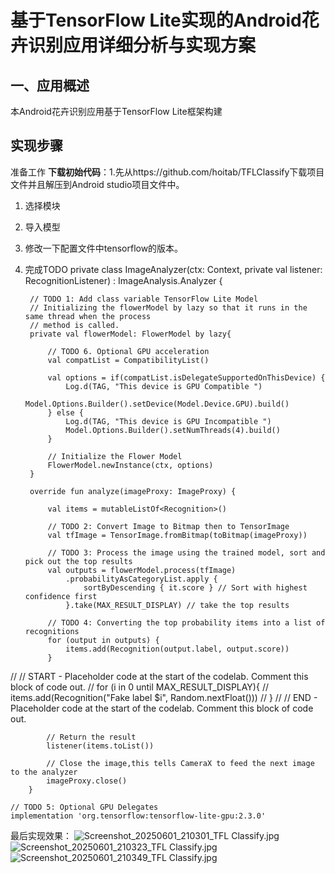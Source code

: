 # 基于TensorFlow Lite实现的Android花卉识别应用详细分析与实现方案
## 一、应用概述
本Android花卉识别应用基于TensorFlow Lite框架构建
## 实现步骤
准备工作
 **下载初始代码**：1.先从https://github.com/hoitab/TFLClassify下载项目文件并且解压到Android studio项目文件中。
1. 选择模块
2. 导入模型
3. 修改一下配置文件中tensorflow的版本。
4. 完成TODO
   private class ImageAnalyzer(ctx: Context, private val listener: RecognitionListener) :
   ImageAnalysis.Analyzer {

        // TODO 1: Add class variable TensorFlow Lite Model
        // Initializing the flowerModel by lazy so that it runs in the same thread when the process
        // method is called.
        private val flowerModel: FlowerModel by lazy{

            // TODO 6. Optional GPU acceleration
            val compatList = CompatibilityList()

            val options = if(compatList.isDelegateSupportedOnThisDevice) {
                Log.d(TAG, "This device is GPU Compatible ")
                Model.Options.Builder().setDevice(Model.Device.GPU).build()
            } else {
                Log.d(TAG, "This device is GPU Incompatible ")
                Model.Options.Builder().setNumThreads(4).build()
            }

            // Initialize the Flower Model
            FlowerModel.newInstance(ctx, options)
        }

        override fun analyze(imageProxy: ImageProxy) {

            val items = mutableListOf<Recognition>()

            // TODO 2: Convert Image to Bitmap then to TensorImage
            val tfImage = TensorImage.fromBitmap(toBitmap(imageProxy))

            // TODO 3: Process the image using the trained model, sort and pick out the top results
            val outputs = flowerModel.process(tfImage)
                .probabilityAsCategoryList.apply {
                    sortByDescending { it.score } // Sort with highest confidence first
                }.take(MAX_RESULT_DISPLAY) // take the top results

            // TODO 4: Converting the top probability items into a list of recognitions
            for (output in outputs) {
                items.add(Recognition(output.label, output.score))
            }

//            // START - Placeholder code at the start of the codelab. Comment this block of code out.
//            for (i in 0 until MAX_RESULT_DISPLAY){
//                items.add(Recognition("Fake label $i", Random.nextFloat()))
//            }
//            // END - Placeholder code at the start of the codelab. Comment this block of code out.

            // Return the result
            listener(items.toList())

            // Close the image,this tells CameraX to feed the next image to the analyzer
            imageProxy.close()
        }

    // TODO 5: Optional GPU Delegates
    implementation 'org.tensorflow:tensorflow-lite-gpu:2.3.0'

最后实现效果：
[]()
![Screenshot_20250601_210301_TFL Classify.jpg](Screenshot_20250601_210301_TFL%20Classify.jpg)
![Screenshot_20250601_210323_TFL Classify.jpg](Screenshot_20250601_210323_TFL%20Classify.jpg)
![Screenshot_20250601_210349_TFL Classify.jpg](Screenshot_20250601_210349_TFL%20Classify.jpg)

